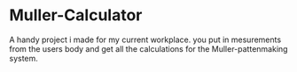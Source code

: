 # Muller-Calculator
A handy project i made for my current workplace. 
you put in mesurements from the users body and get all the calculations for the Muller-pattenmaking system.

